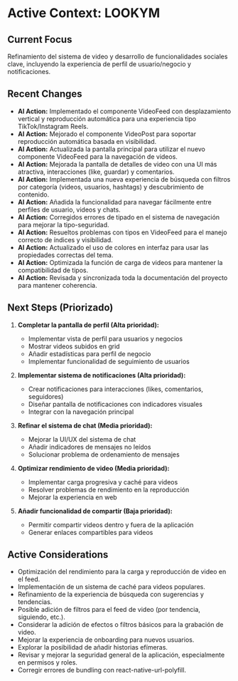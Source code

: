 # Active Context: LOOKYM

## Current Focus

Refinamiento del sistema de video y desarrollo de funcionalidades sociales clave, incluyendo la experiencia de perfil de usuario/negocio y notificaciones.

## Recent Changes

- **AI Action:** Implementado el componente VideoFeed con desplazamiento vertical y reproducción automática para una experiencia tipo TikTok/Instagram Reels.
- **AI Action:** Mejorado el componente VideoPost para soportar reproducción automática basada en visibilidad.
- **AI Action:** Actualizada la pantalla principal para utilizar el nuevo componente VideoFeed para la navegación de videos.
- **AI Action:** Mejorada la pantalla de detalles de video con una UI más atractiva, interacciones (like, guardar) y comentarios.
- **AI Action:** Implementada una nueva experiencia de búsqueda con filtros por categoría (videos, usuarios, hashtags) y descubrimiento de contenido.
- **AI Action:** Añadida la funcionalidad para navegar fácilmente entre perfiles de usuario, videos y chats.
- **AI Action:** Corregidos errores de tipado en el sistema de navegación para mejorar la tipo-seguridad.
- **AI Action:** Resueltos problemas con tipos en VideoFeed para el manejo correcto de índices y visibilidad.
- **AI Action:** Actualizado el uso de colores en interfaz para usar las propiedades correctas del tema.
- **AI Action:** Optimizada la función de carga de videos para mantener la compatibilidad de tipos.
- **AI Action:** Revisada y sincronizada toda la documentación del proyecto para mantener coherencia.

## Next Steps (Priorizado)

1. **Completar la pantalla de perfil (Alta prioridad):**
   - Implementar vista de perfil para usuarios y negocios
   - Mostrar videos subidos en grid
   - Añadir estadísticas para perfil de negocio
   - Implementar funcionalidad de seguimiento de usuarios

2. **Implementar sistema de notificaciones (Alta prioridad):**
   - Crear notificaciones para interacciones (likes, comentarios, seguidores)
   - Diseñar pantalla de notificaciones con indicadores visuales
   - Integrar con la navegación principal

3. **Refinar el sistema de chat (Media prioridad):**
   - Mejorar la UI/UX del sistema de chat
   - Añadir indicadores de mensajes no leídos
   - Solucionar problema de ordenamiento de mensajes

4. **Optimizar rendimiento de video (Media prioridad):**
   - Implementar carga progresiva y caché para videos
   - Resolver problemas de rendimiento en la reproducción
   - Mejorar la experiencia en web

5. **Añadir funcionalidad de compartir (Baja prioridad):**
   - Permitir compartir videos dentro y fuera de la aplicación
   - Generar enlaces compartibles para videos

## Active Considerations

- Optimización del rendimiento para la carga y reproducción de video en el feed.
- Implementación de un sistema de caché para videos populares.
- Refinamiento de la experiencia de búsqueda con sugerencias y tendencias.
- Posible adición de filtros para el feed de video (por tendencia, siguiendo, etc.).
- Considerar la adición de efectos o filtros básicos para la grabación de video.
- Mejorar la experiencia de onboarding para nuevos usuarios.
- Explorar la posibilidad de añadir historias efímeras.
- Revisar y mejorar la seguridad general de la aplicación, especialmente en permisos y roles.
- Corregir errores de bundling con react-native-url-polyfill.
